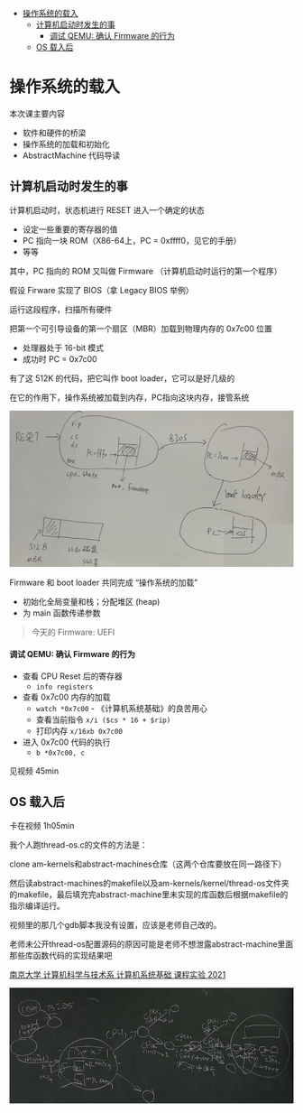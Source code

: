 - [操作系统的载入](#操作系统的载入)
  - [计算机启动时发生的事](#计算机启动时发生的事)
      - [调试 QEMU: 确认 Firmware 的行为](#调试-qemu-确认-firmware-的行为)
  - [OS 载入后](#os-载入后)


# 操作系统的载入

本次课主要内容

- 软件和硬件的桥梁
- 操作系统的加载和初始化
- AbstractMachine 代码导读

## 计算机启动时发生的事

计算机启动时，状态机进行 RESET 进入一个确定的状态

- 设定一些重要的寄存器的值
- PC 指向一块 ROM（X86-64上，PC = 0xffff0，见它的手册）
- 等等

其中，PC 指向的 ROM 又叫做 Firmware （计算机启动时运行的第一个程序）

假设 Firware 实现了 BIOS（拿 Legacy BIOS 举例）

<!-- 扫描所有硬件，找到有操作系统的硬件，把操作系统加载到内存 -->
运行这段程序，扫描所有硬件

把第一个可引导设备的第一个扇区（MBR）加载到物理内存的 0x7c00 位置

- 处理器处于 16-bit 模式
- 成功时 PC = 0x7c00

有了这 512K 的代码，把它叫作 boot loader，它可以是好几级的

在它的作用下，操作系统被加载到内存，PC指向这块内存，接管系统

![](image/2023-06-20-19-38-50.png)

Firmware 和 boot loader 共同完成 “操作系统的加载”
- 初始化全局变量和栈；分配堆区 (heap)
- 为 main 函数传递参数

> 今天的 Firmware: UEFI

#### 调试 QEMU: 确认 Firmware 的行为

- 查看 CPU Reset 后的寄存器
  - `info registers`
- 查看 0x7c00 内存的加载
  - `watch *0x7c00` - 《计算机系统基础》的良苦用心
  - 查看当前指令 `x/i ($cs * 16 + $rip)`
  - 打印内存 `x/16xb 0x7c00`
- 进入 0x7c00 代码的执行
  - `b *0x7c00, c`

见视频 45min

## OS 载入后

卡在视频 1h05min

我个人跑thread-os.c的文件的方法是：

clone am-kernels和abstract-machines仓库（这两个仓库要放在同一路径下）

然后读abstract-machines的makefile以及am-kernels/kernel/thread-os文件夹的makefile，最后填充完abstract-machine里未实现的库函数后根据makefile的指示编译运行。

视频里的那几个gdb脚本我没有设置，应该是老师自己改的。

老师未公开thread-os配置源码的原因可能是老师不想泄露abstract-machine里面那些库函数代码的实现结果吧

[南京大学 计算机科学与技术系 计算机系统基础 课程实验 2021](https://nju-projectn.github.io/ics-pa-gitbook/ics2021/)

![](image/2023-06-21-15-48-46.png)